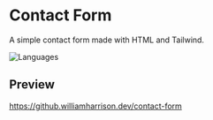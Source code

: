# Contact Form
A simple contact form made with HTML and Tailwind.

![Languages](https://skillicons.dev/icons?i=html,tailwind)

## Preview
https://github.williamharrison.dev/contact-form
